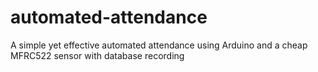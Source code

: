 # automated-attendance
A simple yet effective automated attendance using Arduino and a cheap MFRC522 sensor with database recording

